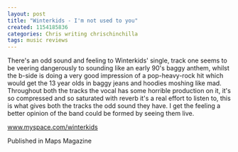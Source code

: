 ```yaml
---
layout: post
title: "Winterkids - I'm not used to you"
created: 1154185836
categories: Chris writing chrischinchilla
tags: music reviews
---
```


There's an odd sound and feeling to Winterkids' single, track one seems to be veering dangerously to sounding like an early 90's baggy anthem, whilst the b-side is doing a very good impression of a pop-heavy-rock hit which would get the 13 year olds in baggy jeans and hoodies moshing like mad. Throughout both the tracks the vocal has some horrible production on it, it's so compressed and so saturated with reverb it's a real effort to listen to, this is what gives both the tracks the odd sound they have. I get the feeling a better opinion of the band could be formed by seeing them live.

<a href='http://www.myspace.com/winterkids' target='_blank'>www.myspace.com/winterkids</a>

Published in Maps Magazine
